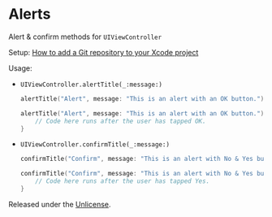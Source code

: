# Alerts

Alert & confirm methods for `UIViewController`

Setup: [How to add a Git repository to your Xcode project][1]

Usage:

* `UIViewController.alertTitle(_:message:)`

    ```swift
    alertTitle("Alert", message: "This is an alert with an OK button.")
    ```

    ```swift
    alertTitle("Alert", message: "This is an alert with an OK button.") { _ in
        // Code here runs after the user has tapped OK.
    }
    ```

* `UIViewController.confirmTitle(_:message:)`

    ```swift
    confirmTitle("Confirm", message: "This is an alert with No & Yes buttons.")
    ```

    ```swift
    confirmTitle("Confirm", message: "This is an alert with No & Yes buttons.") { _ in
        // Code here runs after the user has tapped Yes.
    }
    ```

Released under the [Unlicense][2].


  [1]: https://github.com/acani/Libraries
  [2]: http://unlicense.org
